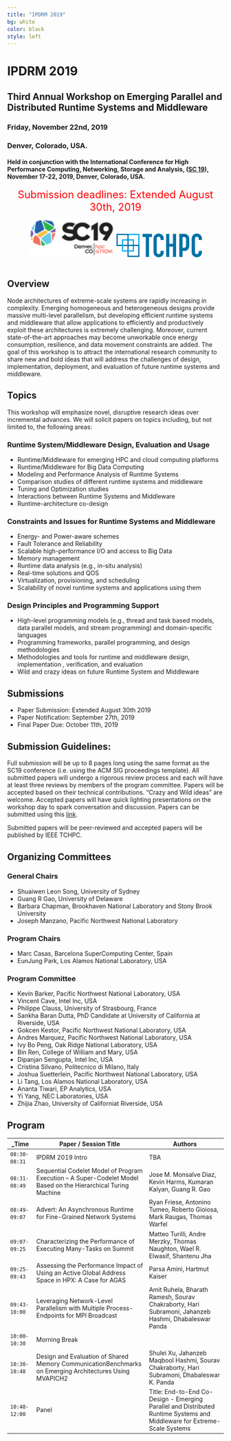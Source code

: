```yaml
---
title: "IPDRM 2019"
bg: white
color: black
style: left
---
```


# IPDRM 2019

<div style="text-align:center;">
  <span class="fa-stack subtlecircle" style="font-size:64px; background:rgba(0,128,0,0.1)">
    <i class="fa fa-circle fa-stack-2x text-white"></i>
    <i class="fa fa-server fa-stack-1x text-green"></i>
  </span>
</div>

## Third Annual Workshop on Emerging Parallel and Distributed Runtime Systems and Middleware

### Friday, November 22nd, 2019
### Denver, Colorado, USA.

#### Held in conjunction with the International Conference for High Performance Computing, Networking, Storage and Analysis, ([SC 19](https://sc19.supercomputing.org/)), November 17-22, 2019, Denver, Colorado, USA.

<div style="text-align:center;">
  <p>
  <font style="color:red;font-size:18pt;font-face:bold;">
  Submission deadlines: Extended August 30th, 2019
  </font>
  </p>
</div>

<div style="text-align:center;">
  <a href="https://sc19.supercomputing.org/" target="_blank"><img width="200" src="img/customLogo.png"/></a>
  <a href="https://tc.computer.org/tchpc/" target="_blank"><img width="200" src="img/tchpc_logo_cmyk.png"/></a>
  <br><br>
</div>



## Overview

Node architectures of extreme-scale systems are rapidly increasing in complexity. Emerging homogeneous and heterogeneous designs provide massive multi-level parallelism, but developing efficient runtime systems and middleware that allow applications to efficiently and productively exploit these architectures is extremely challenging.  Moreover, current state-of-the-art approaches may become unworkable once energy consumption, resilience, and data movement constraints are added. The goal of this workshop is to attract the international research community to share new and bold ideas that will address the challenges of design, implementation, deployment, and evaluation of future runtime systems and middleware.

## Topics

This workshop will emphasize novel, disruptive research ideas over incremental advances. We will solicit papers on topics including, but not limited to, the following areas:

### Runtime System/Middleware Design, Evaluation and Usage
* Runtime/Middleware for emerging HPC and cloud computing platforms
* Runtime/Middleware for Big Data Computing
* Modeling and Performance Analysis of Runtime Systems
* Comparison studies of different runtime systems and middleware
* Tuning and Optimization studies
* Interactions between Runtime Systems and Middleware
* Runtime-architecture co-design

### Constraints and Issues for Runtime Systems and Middleware
* Energy- and Power-aware schemes
* Fault Tolerance and Reliability
* Scalable high-performance I/O and access to Big Data
* Memory management
* Runtime data analysis (e.g., in-situ analysis)
* Real-time solutions and QOS
* Virtualization, provisioning, and scheduling
* Scalability of novel runtime systems and applications using them

### Design Principles and Programming Support
* High-level programming models (e.g., thread and task based models, data parallel models, and stream programming) and domain-specific languages
* Programming frameworks, parallel programming, and design methodologies
* Methodologies and tools for runtime and middleware design, implementation , verification, and evaluation
* Wild and crazy ideas on future Runtime System and Middleware

## Submissions

* Paper Submission: Extended August 30th 2019
* Paper Notification: September 27th, 2019
* Final Paper Due: October 11th, 2019

## Submission Guidelines:

Full submission will be up to 8 pages long using the same format as the SC19 
conference (i.e. using the ACM SIG proceedings template).  All submitted 
papers will undergo a rigorous review process and each will have at least 
three reviews by members of the program committee. Papers will be accepted 
based on their technical contributions. “Crazy and Wild ideas” are welcome. 
Accepted papers will have quick lighting presentations on the workshop day 
to spark conversation and discussion. Papers can be submitted using this [link](https://submissions.supercomputing.org/?page=Submit&id=SC19WorkshopIPDRM2019Submission&site=sc19).

Submitted papers will be peer-reviewed and accepted papers will be published by IEEE TCHPC.

## Organizing Committees

### General Chairs

* Shuaiwen Leon Song, University of Sydney
* Guang R Gao, University of Delaware
* Barbara Chapman, Brookhaven National Laboratory and Stony Brook University
* Joseph Manzano, Pacific Northwest National Laboratory

### Program Chairs

* Marc Casas, Barcelona SuperComputing Center, Spain
* EunJung Park, Los Alamos National Laboratory, USA


### Program Committee

* Kevin Barker, Pacific Northwest National Laboratory, USA
* Vincent Cave, Intel Inc, USA
* Philippe Clauss, University of Strasbourg, France
* Sankha Baran Dutta, PhD Candidate at University of California at Riverside, USA
* Gokcen Kestor, Pacific Northwest National Laboratory, USA
* Andres Marquez, Pacific Northwest National Laboratory, USA
* Ivy Bo Peng, Oak Ridge National Laboratory, USA
* Bin Ren, College of William and Mary, USA
* Dipanjan Sengupta, Intel Inc, USA
* Cristina Silvano, Politecnico di Milano, Italy
* Joshua Suetterlein, Pacific Northwest National Laboratory, USA
* Li Tang, Los Alamos National Laboratory, USA
* Ananta Tiwari, EP Analytics, USA
* Yi Yang, NEC Laboratories, USA
* Zhijia Zhao, University of Californiat Riverside, USA

## Program

| _____Time____ |  __Paper / Session Title__  |  __Authors__ |
|---------------|-----------------------------|------------------------|
| `08:30-08:31` | IPDRM 2019 Intro | TBA |
| `08:31-08:49` | Sequential Codelet Model of Program Execution – A Super-Codelet Model Based on the Hierarchical Turing Machine | Jose M. Monsalve Diaz, Kevin Harms, Kumaran Kalyan, Guang R. Gao |
| `08:49-09:07` | Advert: An Asynchronous Runtime for Fine-Grained Network Systems | Ryan Friese, Antonino Tumeo, Roberto Gioiosa, Mark Raugas, Thomas Warfel |
| `09:07-09:25` | Characterizing the Performance of Executing Many-Tasks on Summit  | Matteo Turilli, Andre Merzky, Thomas Naughton, Wael R. Elwasif, Shantenu Jha |
| `09:25-09:43` | Assessing the Performance Impact of Using an Active Global Address Space in HPX: A Case for AGAS | Parsa Amini, Hartmut Kaiser |
| `09:43-10:00` | Leveraging Network-Level Parallelism with Multiple Process-Endpoints for MPI Broadcast | Amit Ruhela, Bharath Ramesh, Sourav Chakraborty, Hari Subramoni, Jahanzeb Hashmi, Dhabaleswar Panda |
| `10:00-10:30` | Morning Break | |
| `10:30-10:48` | Design and Evaluation of Shared Memory CommunicationBenchmarks on Emerging Architectures Using MVAPICH2 | Shulei Xu, Jahanzeb Maqbool Hashmi, Sourav Chakraborty, Hari Subramoni, Dhabaleswar K. Panda |
| `10:48-12:00` | Panel | Title: End-to-End Co-Design - Emerging Parallel and Distributed Runtime Systems and Middleware for Extreme-Scale Systems |
